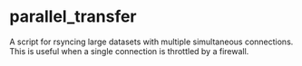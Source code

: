 # parallel_transfer
A script for rsyncing large datasets with multiple simultaneous connections. This is useful when a single connection is throttled by a firewall.
